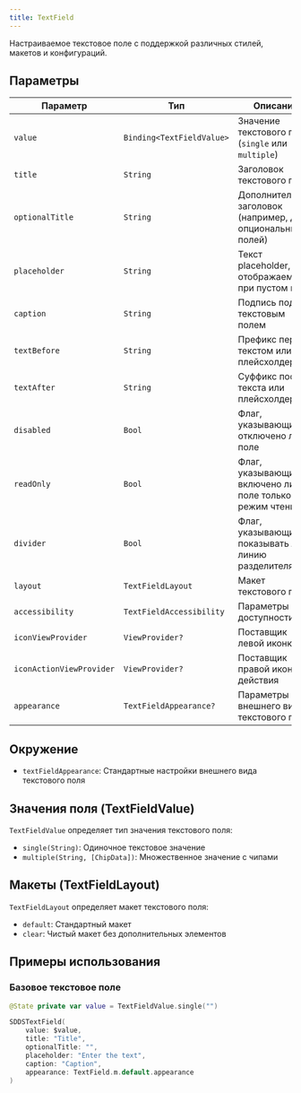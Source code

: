 ```yaml
---
title: TextField
---
```


Настраиваемое текстовое поле с поддержкой различных стилей, макетов и конфигураций.

## Параметры

| Параметр | Тип | Описание |
|----------|-----|-----------|
| `value` | `Binding<TextFieldValue>` | Значение текстового поля (`single` или `multiple`) |
| `title` | `String` | Заголовок текстового поля |
| `optionalTitle` | `String` | Дополнительный заголовок (например, для опциональных полей) |
| `placeholder` | `String` | Текст placeholder, отображаемый при пустом поле |
| `caption` | `String` | Подпись под текстовым полем |
| `textBefore` | `String` | Префикс перед текстом или плейсхолдером |
| `textAfter` | `String` | Суффикс после текста или плейсхолдера |
| `disabled` | `Bool` | Флаг, указывающий, отключено ли поле |
| `readOnly` | `Bool` | Флаг, указывающий, включено ли поле только на режим чтения |
| `divider` | `Bool` | Флаг, указывающий, показывать ли линию разделителя |
| `layout` | `TextFieldLayout` | Макет текстового поля |
| `accessibility` | `TextFieldAccessibility` | Параметры доступности |
| `iconViewProvider` | `ViewProvider?` | Поставщик левой иконки |
| `iconActionViewProvider` | `ViewProvider?` | Поставщик правой иконки действия |
| `appearance` | `TextFieldAppearance?` | Параметры внешнего вида текстового поля |

## Окружение
- `textFieldAppearance`: Стандартные настройки внешнего вида текстового поля

## Значения поля (TextFieldValue)

`TextFieldValue` определяет тип значения текстового поля:

- `single(String)`: Одиночное текстовое значение
- `multiple(String, [ChipData])`: Множественное значение с чипами

## Макеты (TextFieldLayout)

`TextFieldLayout` определяет макет текстового поля:

- `default`: Стандартный макет
- `clear`: Чистый макет без дополнительных элементов

## Примеры использования

### Базовое текстовое поле

```swift
@State private var value = TextFieldValue.single("")

SDDSTextField(
    value: $value,
    title: "Title",
    optionalTitle: "",
    placeholder: "Enter the text",
    caption: "Caption",
    appearance: TextField.m.default.appearance
)
``` 

